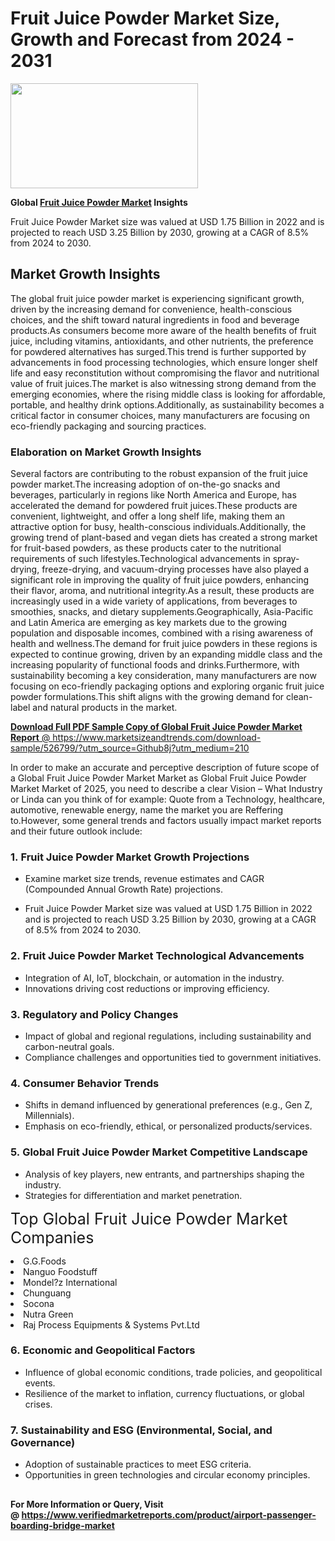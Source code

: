 <H1>Fruit Juice Powder Market Size, Growth and Forecast from 2024 - 2031</H1><img class="aligncenter size-medium wp-image-584254" src="https://thirdeyenews.in/wp-content/uploads/2024/09/Global-Market-Research-300x168.jpeg" alt="" width="300" height="168" /><p><strong>Global&nbsp;<a href="https://www.marketsizeandtrends.com/download-sample/526799/?utm_source=Github8j?utm_medium=210">Fruit Juice Powder Market</a> Insights</strong></p><p>Fruit Juice Powder Market size was valued at USD 1.75 Billion in 2022 and is projected to reach USD 3.25 Billion by 2030, growing at a CAGR of 8.5% from 2024 to 2030.</p><p><h2>Market Growth Insights</h2> <p>The global fruit juice powder market is experiencing significant growth, driven by the increasing demand for convenience, health-conscious choices, and the shift toward natural ingredients in food and beverage products.As consumers become more aware of the health benefits of fruit juice, including vitamins, antioxidants, and other nutrients, the preference for powdered alternatives has surged.This trend is further supported by advancements in food processing technologies, which ensure longer shelf life and easy reconstitution without compromising the flavor and nutritional value of fruit juices.The market is also witnessing strong demand from the emerging economies, where the rising middle class is looking for affordable, portable, and healthy drink options.Additionally, as sustainability becomes a critical factor in consumer choices, many manufacturers are focusing on eco-friendly packaging and sourcing practices.</p> <p><a href="#"></a></p> <h3>Elaboration on Market Growth Insights</h3> <p>Several factors are contributing to the robust expansion of the fruit juice powder market.The increasing adoption of on-the-go snacks and beverages, particularly in regions like North America and Europe, has accelerated the demand for powdered fruit juices.These products are convenient, lightweight, and offer a long shelf life, making them an attractive option for busy, health-conscious individuals.Additionally, the growing trend of plant-based and vegan diets has created a strong market for fruit-based powders, as these products cater to the nutritional requirements of such lifestyles.Technological advancements in spray-drying, freeze-drying, and vacuum-drying processes have also played a significant role in improving the quality of fruit juice powders, enhancing their flavor, aroma, and nutritional integrity.As a result, these products are increasingly used in a wide variety of applications, from beverages to smoothies, snacks, and dietary supplements.Geographically, Asia-Pacific and Latin America are emerging as key markets due to the growing population and disposable incomes, combined with a rising awareness of health and wellness.The demand for fruit juice powders in these regions is expected to continue growing, driven by an expanding middle class and the increasing popularity of functional foods and drinks.Furthermore, with sustainability becoming a key consideration, many manufacturers are now focusing on eco-friendly packaging options and exploring organic fruit juice powder formulations.This shift aligns with the growing demand for clean-label and natural products in the market.</p> <p><a href="#"></p><p><span class=""><strong>Download Full PDF Sample Copy of Global Fruit Juice Powder Market Report</strong> @ <a href="https://www.marketsizeandtrends.com/download-sample/526799/?utm_source=Github8j?utm_medium=210" target="_blank">https://www.marketsizeandtrends.com/download-sample/526799/?utm_source=Github8j?utm_medium=210</a></span></p><p>In order to make an accurate and perceptive description of future scope of a Global&nbsp;Fruit Juice Powder Market Market as Global&nbsp;Fruit Juice Powder Market Market of 2025, you need to describe a clear Vision &ndash; What Industry or Linda can you think of for example: Quote from a Technology, healthcare, automotive, renewable energy, name the market you are Reffering to.However, some general trends and factors usually impact market reports and their future outlook include:</p><h3>1.&nbsp;<strong>Fruit Juice Powder Market Growth Projections</strong></h3><ul><li>Examine market size trends, revenue estimates and CAGR (Compounded Annual Growth Rate) projections.</li><li><p>Fruit Juice Powder Market size was valued at USD 1.75 Billion in 2022 and is projected to reach USD 3.25 Billion by 2030, growing at a CAGR of 8.5% from 2024 to 2030.</p></li></ul><h3>2.&nbsp;<strong>Fruit Juice Powder Market Technological Advancements</strong></h3><ul><li>Integration of AI, IoT, blockchain, or automation in the industry.</li><li>Innovations driving cost reductions or improving efficiency.</li></ul><h3>3.&nbsp;<strong>Regulatory and Policy Changes</strong></h3><ul><li>Impact of global and regional regulations, including sustainability and carbon-neutral goals.</li><li>Compliance challenges and opportunities tied to government initiatives.</li></ul><h3>4.&nbsp;<strong>Consumer Behavior Trends</strong></h3><ul><li>Shifts in demand influenced by generational preferences (e.g., Gen Z, Millennials).</li><li>Emphasis on eco-friendly, ethical, or personalized products/services.</li></ul><h3>5.&nbsp;<strong>Global Fruit Juice Powder Market Competitive Landscape</strong></h3><ul><li>Analysis of key players, new entrants, and partnerships shaping the industry.</li><li>Strategies for differentiation and market penetration.</li></ul><p data-pm-slice="1 1 []"><span style="color: inherit; font-family: inherit; font-size: 25px;">Top Global Fruit Juice Powder Market Companies</span></p><div class="" data-test-id=""><p><li>G.G.Foods</li><li> Nanguo Foodstuff</li><li> Mondel?z International</li><li> Chunguang</li><li> Socona</li><li> Nutra Green</li><li> Raj Process Equipments & Systems Pvt.Ltd</li></p></div><h3>6.&nbsp;<strong>Economic and Geopolitical Factors</strong></h3><ul><li>Influence of global economic conditions, trade policies, and geopolitical events.</li><li>Resilience of the market to inflation, currency fluctuations, or global crises.</li></ul><h3>7.&nbsp;<strong>Sustainability and ESG (Environmental, Social, and Governance)</strong></h3><ul><li>Adoption of sustainable practices to meet ESG criteria.</li><li>Opportunities in green technologies and circular economy principles.</li></ul><h2><strong style="font-size: 14px;">For More Information or Query, Visit @&nbsp;</strong><a style="background-color: #ffffff; font-size: 14px;" href="https://www.marketsizeandtrends.com/report/fruit-juice-powder-market/" target="_blank">https://www.verifiedmarketreports.com/product/airport-passenger-boarding-bridge-market</a></h2>